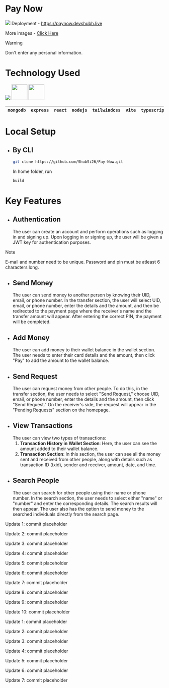 # Pay Now
![](https://github.com/ShubSi26/Pay-Now/blob/main/images/default.jpg)
Deployment - https://paynow.devshubh.live

More images - [Click Here](https://github.com/ShubSi26/Pay-Now/tree/main/images)
> [!WARNING]
> Don't enter any personal information.

# Technology Used
<img src="https://skillicons.dev/icons?i=mongodb,express,react,nodejs,tailwind,vite,ts,js,npm,docker " /> <img src = "https://jwt.io/img/pic_logo.svg" width = 50px> <img src = "https://zod.dev/_next/image?url=%2Flogo%2Flogo-glow.png&w=640&q=100" width = 50px>

|`mongodb`|`express`|`react`|`nodejs`|`tailwindcss`|`vite`|`typescript`|`javascript`|`Docker`|`JWT`|`ZOD`|
|---|---|---|---|---|---|---|---|---|---|---|

# Local Setup
- ## By CLI
  ```bash
  git clone https://github.com/ShubSi26/Pay-Now.git
  ```
  In home folder, run
  ```bash
  build
  ```
# Key Features
- ## Authentication
  The user can create an account and perform operations such as logging in and signing up. Upon logging in or signing up, the user will be given a JWT key for authentication purposes.
> [!NOTE]
> E-mail and number need to be unique.
> Password and pin must be atleast 6 characters long. 
- ## Send Money
  The user can send money to another person by knowing their UID, email, or phone number. In the transfer section, the user will select UID, email, or phone number, enter the details and the amount, and then be redirected to the payment page where the receiver's name and the transfer amount will appear. After entering the correct PIN, the payment will be completed.
- ## Add Money
  The user can add money to their wallet balance in the wallet section. The user needs to enter their card details and the amount, then click "Pay" to add the amount to the wallet balance.
- ## Send Request
  The user can request money from other people. To do this, in the transfer section, the user needs to select "Send Request," choose UID, email, or phone number, enter the details and the amount, then click "Send Request." On the receiver's side, the request will appear in the "Pending Requests" section on the homepage.
- ## View Transactions
  The user can view two types of transactions:
  1. **Transaction History in Wallet Section**: Here, the user can see the amount added to their wallet balance.
  2. **Transaction Section**: In this section, the user can see all the money sent and received from other people, along with details such as transaction ID (txid), sender and receiver, amount, date, and time.
- ## Search People
  The user can search for other people using their name or phone number. In the search section, the user needs to select either "name" or "number" and enter the corresponding details. The search results will then appear. The user also has the option to send money to the searched individuals directly from the search page.

Update 1: commit placeholder

Update 2: commit placeholder

Update 3: commit placeholder

Update 4: commit placeholder

Update 5: commit placeholder

Update 6: commit placeholder

Update 7: commit placeholder

Update 8: commit placeholder

Update 9: commit placeholder

Update 10: commit placeholder

Update 1: commit placeholder

Update 2: commit placeholder

Update 3: commit placeholder

Update 4: commit placeholder

Update 5: commit placeholder

Update 6: commit placeholder

Update 7: commit placeholder
